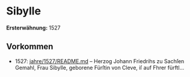 # Sibylle

**Ersterwähnung:** 1527

## Vorkommen
- 1527: [jahre/1527/README.md](../jahre/1527/README.md) – Herzog Johann Friedrihs zu Sachſen Gemahl, Frau
Sibylle, geborene Fürſtin von Cleve, iſ auf Fhrer fürftl...
